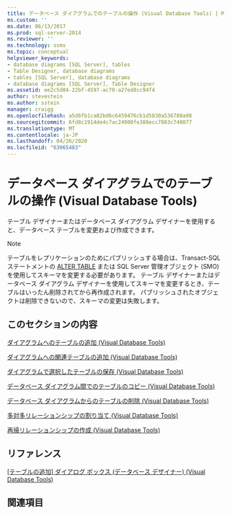 ```yaml
---
title: データベース ダイアグラムでのテーブルの操作 (Visual Database Tools) | Microsoft Docs
ms.custom: ''
ms.date: 06/13/2017
ms.prod: sql-server-2014
ms.reviewer: ''
ms.technology: ssms
ms.topic: conceptual
helpviewer_keywords:
- database diagrams [SQL Server], tables
- Table Designer, database diagrams
- tables [SQL Server], database diagrams
- database diagrams [SQL Server], Table Designer
ms.assetid: ee2c5d84-22bf-4597-ac70-a27ed8cc94f4
author: stevestein
ms.author: sstein
manager: craigg
ms.openlocfilehash: a5d6fb1ca02bd6c6459476cb1d5830a536780a98
ms.sourcegitcommit: 6fd8c1914de4c7ac24900fe388ecc7883c740077
ms.translationtype: MT
ms.contentlocale: ja-JP
ms.lasthandoff: 04/26/2020
ms.locfileid: "63065483"
---
```

# <a name="work-with-tables-in-database-diagram-visual-database-tools"></a>データベース ダイアグラムでのテーブルの操作 (Visual Database Tools)
  テーブル デザイナーまたはデータベース ダイアグラム デザイナーを使用すると、データベース テーブルを変更および作成できます。  
  
> [!NOTE]  
>  テーブルをレプリケーションのためにパブリッシュする場合は、Transact-SQL ステートメントの [ALTER TABLE](/sql/t-sql/statements/alter-table-transact-sql) または SQL Server 管理オブジェクト (SMO) を使用してスキーマを変更する必要があります。 テーブル デザイナーまたはデータベース ダイアグラム デザイナーを使用してスキーマを変更するとき、テーブルはいったん削除されてから再作成されます。 パブリッシュされたオブジェクトは削除できないので、スキーマの変更は失敗します。  
  
## <a name="in-this-section"></a>このセクションの内容  
 [ダイアグラムへのテーブルの追加 (Visual Database Tools)](visual-database-tools.md)  
  
 [ダイアグラムへの関連テーブルの追加 (Visual Database Tools)](add-related-tables-to-diagrams-visual-database-tools.md)  
  
 [ダイアグラムで選択したテーブルの保存 (Visual Database Tools)](save-selected-tables-on-a-diagram-visual-database-tools.md)  
  
 [データベース ダイアグラム間でのテーブルのコピー (Visual Database Tools)](copy-tables-from-one-database-diagrams-to-another-visual-database-tools.md)  
  
 [データベース ダイアグラムからのテーブルの削除 (Visual Database Tools)](remove-tables-from-database-diagrams-visual-database-tools.md)  
  
 [多対多リレーションシップの割り当て (Visual Database Tools)](map-many-to-many-relationships-visual-database-tools.md)  
  
 [再帰リレーションシップの作成 (Visual Database Tools)](draw-reflexive-relationships-visual-database-tools.md)  
  
## <a name="reference"></a>リファレンス  
 [[テーブルの追加] ダイアログ ボックス (データベース デザイナー) (Visual Database Tools)](add-table-dialog-box-database-designer-visual-database-tools.md)  
  
## <a name="related-sections"></a>関連項目  
  
